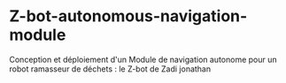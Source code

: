 # Z-bot-autonomous-navigation-module
Conception et déploiement d'un Module de navigation autonome pour un robot ramasseur de déchets : le Z-bot de Zadi jonathan 
